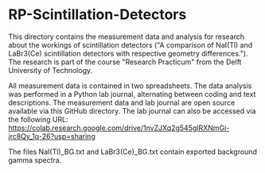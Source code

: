 # RP-Scintillation-Detectors
This directory contains the measurement data and analysis for research about the workings of scintillation detectors ("A comparison of NaI(Tl) and LaBr3(Ce) scintillation detectors with respective geometry differences."). The research is part of the course "Research Practicum" from the Delft University of Technology. 

All measurement data is contained in two spreadsheets. The data analysis was performed in a Python lab journal, alternating between coding and text descriptions. The measurement data and lab journal are open source available via this GitHub directory. The lab journal can also be accessed via the following URL: https://colab.research.google.com/drive/1nvZJXq2g545gIRXNmGi-jrc8Qy_1q-26?usp=sharing 

The files NaI(Tl)_BG.txt and LaBr3(Ce)_BG.txt contain exported background gamma spectra.

